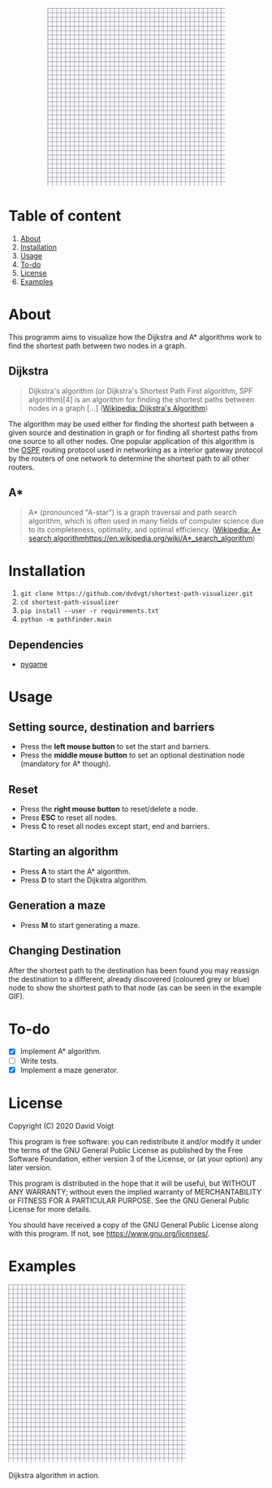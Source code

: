 <p align="center">
<img src="dijkstra.gif" width="350">
</p>

# Table of content
1. [About](#About)
2. [Installation](#Installation)
3. [Usage](#Usage)
4. [To-do](#To-do)
4. [License](#License)
5. [Examples](#Examples)

# About

This programm aims to visualize how the Dijkstra and A* algorithms work to find the shortest path between two nodes in a graph.

## Dijkstra

> Dijkstra's algorithm (or Dijkstra's Shortest Path First algorithm, SPF algorithm)[4] is an algorithm for finding the shortest paths between nodes in a graph [...] ([Wikipedia: Dijkstra's Algorithm](https://en.wikipedia.org/wiki/Dijkstra's_algorithm))

The algorithm may be used either for finding the shortest path between a given source and destination in graph or for finding all shortest paths from one source to all other nodes. 
One popular application of this algorithm is the [OSPF](https://en.wikipedia.org/wiki/Open_Shortest_Path_First) routing protocol used in networking as a interior gateway protocol by the routers of one network to determine the shortest path to all other routers.

## A*

> A* (pronounced "A-star") is a graph traversal and path search algorithm, which is often used in many fields of computer science due to its completeness, optimality, and optimal efficiency. ([Wikipedia: A* search algorithm]()https://en.wikipedia.org/wiki/A*_search_algorithm)

# Installation

1. `git clone https://github.com/dvdvgt/shortest-path-visualizer.git`
2. `cd shortest-path-visualizer`
3. `pip install --user -r requirements.txt`
3. `python -m pathfinder.main`

## Dependencies
- [pygame](https://www.pygame.org)

# Usage

## Setting source, destination and barriers
- Press the **left mouse button** to set the start and barriers.
- Press the **middle mouse button** to set an optional destination node (mandatory for A* though).

## Reset
- Press the **right mouse button** to reset/delete a node.
- Press **ESC** to reset all nodes.
- Press **C** to reset all nodes except start, end and barriers.

## Starting an algorithm
- Press **A** to start the A* algorithm.
- Press **D** to start the Dijkstra algorithm.

## Generation a maze
- Press **M** to start generating a maze.

## Changing Destination

After the shortest path to the destination has been found you may reassign the destination to a different, already discovered (coloured grey or blue) node to show the shortest path to that node (as can be seen in the example GIF).

# To-do
* [X] Implement A* algorithm.
* [ ] Write tests.
* [X] Implement a maze generator.

# License

Copyright (C) 2020 David Voigt

This program is free software: you can redistribute it and/or modify
it under the terms of the GNU General Public License as published by
the Free Software Foundation, either version 3 of the License, or
(at your option) any later version.

This program is distributed in the hope that it will be useful,
but WITHOUT ANY WARRANTY; without even the implied warranty of
MERCHANTABILITY or FITNESS FOR A PARTICULAR PURPOSE.  See the
GNU General Public License for more details.

You should have received a copy of the GNU General Public License
along with this program.  If not, see <https://www.gnu.org/licenses/>.

# Examples

<p>
<img src="dijkstra.gif" width="350">
</p>

Dijkstra algorithm in action.


